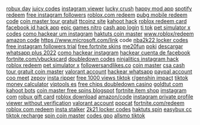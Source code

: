 <a href="https://lookerstudio.google.com/reporting/0db96dfe-763b-4e09-a463-602909109cf3?s=juxWX3Xot7s">robux day</a>
<a href="https://lookerstudio.google.com/reporting/c3a3cd2e-a8ab-427b-97c5-bd69d623e3f0/page/Eeh8C">juicy codes</a>
<a href="https://lookerstudio.google.com/reporting/4703a159-3d77-40a2-a4fb-9e4d6b931d77/page/DjD">instagram viewer</a>
<a href="https://lookerstudio.google.com/reporting/253ba766-d10f-48da-b505-92c455e8b02d/page/DjD">lucky crush</a>
<a href="https://lookerstudio.google.com/reporting/4dae15d9-3706-4e1e-8869-8d6029f54223/page/DjD">happy mod app</a>
<a href="https://lookerstudio.google.com/reporting/f793fb50-fe27-447b-8034-eb79c7295af8/page/rfxDD">spotify redeem</a>
<a href="https://lookerstudio.google.com/reporting/337e9fc2-f1a7-4ed5-b486-86014256de94/page/DjD">free instagram followers</a>
<a href="https://lookerstudio.google.com/reporting/37f763c6-3888-4c6f-a737-16d02065d568?s=sqmcNHPA4PM">roblox.com redeem</a>
<a href="https://lookerstudio.google.com/reporting/360a5ad7-15d6-4b2e-bb96-319bb780df8e/page/DjD">pubg mobile redeem code</a>
<a href="https://lookerstudio.google.com/reporting/045f40d4-7905-4733-b7ea-718bcc073bcd/page/DjD">coin master tour gratuit</a>
<a href="https://lookerstudio.google.com/reporting/70ee9efe-840c-470a-9089-9fed1d673366/page/KA2AD">ttcoinz site</a>
<a href="https://lookerstudio.google.com/reporting/336f1bc0-8ca7-41df-b9ed-d315dd6c1f6c/page/DjD">kahoot hack</a>
<a href="https://lookerstudio.google.com/reporting/df2b5e64-4958-44fb-88cb-a3119d7fad09/page/DjD">roblox redeem card</a>
<a href="https://lookerstudio.google.com/reporting/2d28a9ee-f02f-48a7-ad6b-0e1998006d04/page/DjD">facebook id hack app</a>
<a href="https://lookerstudio.google.com/reporting/f5c7adc3-3bd1-4e28-a534-3565e751f2d2/page/DjD">epic games nitro</a>
<a href="https://lookerstudio.google.com/reporting/69f35739-65e7-487c-a816-07b3abae2e00/page/dJT9C">cash app login</a>
<a href="https://lookerstudio.google.com/s/uh0TW0cGpQ8">ti tok</a>
<a href="https://lookerstudio.google.com/reporting/07a230d4-399e-4b2c-9b00-4ea48d79f41d?s=nvQ0D7DlNKY">pet simulator x codes</a>
<a href="https://lookerstudio.google.com/reporting/2ff2a899-01f1-4bae-ad26-5e3bad5fea2f/page/DjD">como hackear um instagram</a>
<a href="https://lookerstudio.google.com/reporting/423d8297-2d3c-4de7-ad91-09b8cae7e149/page/DjD">haktuts coin master</a>
<a href="https://lookerstudio.google.com/reporting/43a58188-0da9-4cc5-bacf-67bd57c01c51/page/NKW9C">www.roblox/redeem</a>
<a href="https://lookerstudio.google.com/reporting/067f4766-d8f5-45d9-a1cf-3aa1d0cc2650/page/DjD">amazon code</a>
<a href="https://lookerstudio.google.com/reporting/3f474c0e-d62a-42df-87dd-b88593f58ef5?s=iuPexObkdsg">https //www.microsoft.com/link code</a>
<a href="https://lookerstudio.google.com/reporting/e7c72ab5-ece5-409d-a625-2e370f076307/page/lseDD">nba2k22 locker codes</a>
<a href="https://lookerstudio.google.com/reporting/35d9fcfb-d635-4e23-990a-494ab9ad25c5?s=uAiV0WzcWak">free instagram followers trial</a>
<a href="https://lookerstudio.google.com/reporting/db4e70e5-6508-49c1-915d-05a10e9aa343/page/DjD">free fortnite skins</a>
<a href="https://lookerstudio.google.com/reporting/e995139e-3ceb-4756-a2b2-83166d8a4242/page/DjD">me20fun</a>
<a href="https://lookerstudio.google.com/reporting/1805b853-2955-4f12-9d1a-d8db33e416b7/page/DjD">poki</a>
<a href="https://lookerstudio.google.com/reporting/244bdbd2-a8dd-49fa-96bb-92290faaea7e/page/DjD">descargar whatsapp plus 2022</a>
<a href="https://lookerstudio.google.com/reporting/0df9e2f3-0f08-4420-830e-4ee8ac6d2758/page/DjD">como hackear instagram</a>
<a href="https://lookerstudio.google.com/reporting/7bbc4a8a-96f8-4d6a-af78-ce8e0e6fb6cd/page/DjD">hackear cuenta de facebook</a>
<a href="https://lookerstudio.google.com/reporting/2bcd9154-a053-4a95-a0b6-d935c28f8cba?s=rkEgfJPASo0">fortnite.com/vbuckscard</a>
<a href="https://lookerstudio.google.com/reporting/7df457bb-fa59-4d48-b38a-00107b704b79/page/DjD">doubledown codes</a>
<a href="https://lookerstudio.google.com/reporting/6f970f8b-e6c6-474c-884d-7c383f14ff1a/page/DjD">ninjalitics instagram hack</a>
<a href="https://lookerstudio.google.com/reporting/37f763c6-3888-4c6f-a737-16d02065d568/page/DjD">roblox redeem</a>
<a href="https://lookerstudio.google.com/reporting/07a230d4-399e-4b2c-9b00-4ea48d79f41d/page/DjD">pet simulator x</a>
<a href="https://lookerstudio.google.com/reporting/577f7a70-03f3-407b-9d43-a1f2386f0082/page/DjD">followersandlikes.co</a>
<a href="https://lookerstudio.google.com/reporting/ec8a635e-e133-43ce-be54-114dd7eb653e/page/DjD">coin master</a>
<a href="https://lookerstudio.google.com/reporting/30cd29d1-bf2d-471a-9ff5-6725496c354b/page/DjD">csa cash</a>
<a href="https://lookerstudio.google.com/reporting/1e1e0dee-c9fd-4cd6-892a-cf306e1a0bfc/page/DjD">tour gratuit coin master</a>
<a href="https://lookerstudio.google.com/reporting/130b2494-4db7-4b41-85f8-9f462444db70/page/Fr26C">valorant account</a>
<a href="https://lookerstudio.google.com/reporting/df722b63-0fc2-4758-8cf9-aeb97a2a7934/page/Sd03C">hackear whatsapp</a>
<a href="https://lookerstudio.google.com/reporting/1937a805-ecb2-4549-9514-afd4b9a62ee2/page/DjD">paypal account</a>
<a href="https://lookerstudio.google.com/reporting/ecc62756-6775-43c7-9dbf-1eaefe362b9d/page/DjD">coo meet</a>
<a href="https://lookerstudio.google.com/reporting/62c95e0a-049e-4e9d-a0f2-5791b205096d/page/DjD">zepoy</a>
<a href="https://lookerstudio.google.com/reporting/59a305c9-e9e1-48f0-a630-8e37fb098594/page/DjD">insta ripper</a>
<a href="https://lookerstudio.google.com/reporting/550c90f3-30c3-4bae-9c7b-1b061cc4c578/page/DjD">free 1000 views tiktok</a>
<a href="https://lookerstudio.google.com/reporting/993d260b-5046-4409-b38c-54e89cc3b637/page/xBqDD">r/genshin impact</a>
<a href="https://lookerstudio.google.com/reporting/59f21cfe-16cf-469a-b736-ebcbb90a826c/page/OD2AD">tiktok money calculator</a>
<a href="https://lookerstudio.google.com/reporting/bced6387-4fa9-4f0a-a012-e7ae01590f64/page/DjD">viptools es</a>
<a href="https://lookerstudio.google.com/reporting/594af6cb-ef57-40a8-8bd5-d72253648d8a/page/DjD">free chips doubledown casino</a>
<a href="https://lookerstudio.google.com/reporting/00d09484-25be-46df-9b1c-3155d57bdc3a/page/DjD">goldtut com</a>
<a href="https://lookerstudio.google.com/reporting/3510a49b-bd0d-4d9c-92f7-61283ac645d5/page/DjD">kahoot bots</a>
<a href="https://lookerstudio.google.com/reporting/c3552767-3f08-4fe7-a3c5-ae5d20620cb2/page/DjD">coin master free spins blogspot</a>
<a href="https://lookerstudio.google.com/reporting/3ab52923-3161-4835-899a-162bb9e720dc/page/DjD">fortnite item shop</a>
<a href="https://lookerstudio.google.com/reporting/d320115e-f878-4e9f-928d-366a5e19e961/page/DjD">imstagram com</a>
<a href="https://lookerstudio.google.com/reporting/0921db01-e172-4af2-9281-4b83fbcc90d7/page/DjD">robux gift card</a>
<a href="https://lookerstudio.google.com/reporting/615455bd-f168-470e-bd5e-e2c39968c639/page/DjD">roblox download</a>
<a href="https://lookerstudio.google.com/reporting/7cdf01b3-755a-4cad-abc3-947da3e4602a/page/DjD">amazon/code</a>
<a href="https://lookerstudio.google.com/reporting/26552883-8cdc-43bf-a436-257243a419ec/page/DjD">instagram private profile viewer without verification</a>
<a href="https://lookerstudio.google.com/reporting/130b2494-4db7-4b41-85f8-9f462444db70?s=r8-n_Sr_f-w">valorant account</a>
<a href="https://lookerstudio.google.com/reporting/103e5db5-918c-4b70-8d65-ba515c5eef7c?s=jqRqrJ9p3xc">popcat</a>
<a href="https://lookerstudio.google.com/reporting/59f43703-8a26-47a7-9a62-a4ae061cd545/page/DjD">fortnite.com/redeem</a>
<a href="https://lookerstudio.google.com/reporting/1a370650-f2eb-4120-8465-92ff90b1e2fa/page/DjD">roblox com redeem</a>
<a href="https://lookerstudio.google.com/reporting/68b7d9ca-7a36-4a34-815d-fcd9cbbc1cb2/page/DjD">insta stalker</a>
<a href="https://lookerstudio.google.com/reporting/733d99cb-3836-402a-8d8a-3dcd4bde45f9/page/DjD">2k21 locker codes</a>
<a href="https://lookerstudio.google.com/reporting/76d4bdb1-c4a5-4c87-9644-2d9e52d7a9ec/page/RmpDD">haktuts spin</a>
<a href="https://lookerstudio.google.com/reporting/c899592c-b316-4e87-84af-bc3e8a8f01f7/page/DjD">easybux cc</a>
<a href="https://lookerstudio.google.com/reporting/fadf2eca-e998-4644-b027-61f80a33e5fc/page/DjD">tiktok recharge</a>
<a href="https://lookerstudio.google.com/reporting/3ad171db-2218-4dfb-b171-a8e4a1a05153/page/DjD">spin coin master</a>
<a href="https://lookerstudio.google.com/reporting/f619ad56-6b4c-4a53-acd7-5d44af0734b4/page/DjD">codes gpo</a>
<a href="https://lookerstudio.google.com/reporting/fa6bef72-bece-4b0a-a2e9-0cb890785cb4/page/OD2AD">allsmo tiktok</a>
